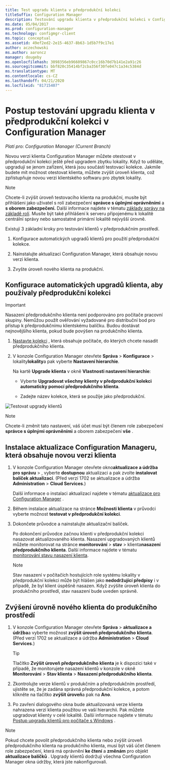 ```yaml
---
title: Test upgradu klienta v předprodukční kolekci
titleSuffix: Configuration Manager
description: Testování upgradu klienta v předprodukční kolekci v Configuration Manager.
ms.date: 05/04/2017
ms.prod: configuration-manager
ms.technology: configmgr-client
ms.topic: conceptual
ms.assetid: 49ef2ed2-2e15-4637-8b63-1d5b7f9c17e1
author: aczechowski
ms.author: aaroncz
manager: dougeby
ms.openlocfilehash: 3098356eb96609867c0cc16b70d7b141e2a91c26
ms.sourcegitcommit: bbf820c35414bf2cba356f30fe047c1a34c5384d
ms.translationtype: MT
ms.contentlocale: cs-CZ
ms.lasthandoff: 04/21/2020
ms.locfileid: "81715407"
---
```

# <a name="how-to-test-client-upgrades-in-a-pre-production-collection-in-configuration-manager"></a>Postup testování upgradu klienta v předprodukční kolekci v Configuration Manager

*Platí pro: Configuration Manager (Current Branch)*

Novou verzi klienta Configuration Manager můžete otestovat v předprodukční kolekci ještě před upgradem zbytku lokality.  Když to uděláte, upgradují se jenom zařízení, která jsou součástí testovací kolekce. Jakmile budete mít možnost otestovat klienta, můžete zvýšit úroveň klienta, což zpřístupňuje novou verzi klientského softwaru pro zbytek lokality.

> [!NOTE]
> Chcete-li zvýšit úroveň testovacího klienta na produkční, musíte být přihlášeni jako uživatel s rolí zabezpečení **správce s úplnými oprávněními** a **s oborem zabezpečení.** Další informace najdete v tématu [základy správy na základě rolí](../../../understand/fundamentals-of-role-based-administration.md). Musíte být také přihlášení k serveru připojenému k lokalitě centrální správy nebo samostatné primární lokalitě nejvyšší úrovně.

 Existují 3 základní kroky pro testování klientů v předprodukčním prostředí.  

1.  Konfigurace automatických upgradů klientů pro použití předprodukční kolekce.  

2.  Nainstalujte aktualizaci Configuration Manager, která obsahuje novou verzi klienta.  

3.  Zvyšte úroveň nového klienta na produkční.  

##  <a name="to-configure-automatic-client-upgrades-to-use-a-pre-production-collection"></a>Konfigurace automatických upgradů klienta, aby používaly předprodukční kolekci  
> [!IMPORTANT]
> Nasazení předprodukčního klienta není podporováno pro počítače pracovní skupiny. Nemůžou použít ověřování vyžadované pro distribuční bod pro přístup k předprodukčnímu klientskému balíčku.  Budou dostávat nejnovějšího klienta, pokud bude povýšen na produkčního klienta.

1. [Nastavte kolekci](../collections/create-collections.md) , která obsahuje počítače, do kterých chcete nasadit předprodukčního klienta.   

2. V konzole Configuration Manager otevřete **Správa** > **Konfigurace** > lokality**lokality**a pak vyberte **Nastavení hierarchie**.  

    Na kartě **Upgrade klienta** v okně **Vlastnosti nastavení hierarchie**:  

   -   Vyberte **Upgradovat všechny klienty v předprodukční kolekci automaticky pomocí předprodukčního klienta**.  

   -   Zadejte název kolekce, která se použije jako předprodukční.  

![Testovat upgrady klientů](media/test-client-upgrades.png)

>[!NOTE]
>Chcete-li změnit tato nastavení, váš účet musí být členem role zabezpečení **správce s úplnými oprávněními** a oborem zabezpečení **vše** .


##  <a name="to-install-a-configuration-manager-update-that-includes-a-new-version-of-the-client"></a>Instalace aktualizace Configuration Manageru, která obsahuje novou verzi klienta  

1.  V konzole Configuration Manager otevřete okno**aktualizace a údržba** **pro správu** > , vyberte **dostupnou** aktualizaci a pak zvolte **instalovat balíček aktualizací**. (Před verzí 1702 se aktualizace a údržba **Administration** > **Cloud Services**.)

     Další informace o instalaci aktualizací najdete v tématu [aktualizace pro Configuration Manager](../../../../core/servers/manage/updates.md) .  

2.  Během instalace aktualizace na stránce **Možnosti klienta** v průvodci vyberte možnost **testovat v předprodukční kolekci**.  

3.  Dokončete průvodce a nainstalujte aktualizační balíček.  

     Po dokončení průvodce začnou klienti v předprodukční kolekci nasazovat aktualizovaného klienta. Nasazení upgradovaných klientů můžete monitorovat na stránce **monitorování** > **stav** > klienta**nasazení předprodukčního klienta**. Další informace najdete v tématu [monitorování stavu nasazení klienta](../../../../core/clients/deploy/monitor-client-deployment-status.md).

    > [!NOTE]
    > Stav nasazení v počítačích hostujících role systému lokality v předprodukční kolekci může být hlášen jako **nedodržující předpisy** i v případě, že byl klient úspěšně nasazen. Když zvýšíte úroveň klienta do produkčního prostředí, stav nasazení bude uveden správně.

##  <a name="to-promote-the-new-client-to-production"></a>Zvýšení úrovně nového klienta do produkčního prostředí  

1.  V konzole Configuration Manager otevřete **Správa** > **aktualizace a údržba**a vyberte možnost **zvýšit úroveň předprodukčního klienta**. (Před verzí 1702 se aktualizace a údržba **Administration** > **Cloud Services**.)

    > [!TIP]
    > Tlačítko **Zvýšit úroveň předprodukčního klienta** je k dispozici také v případě, že monitorujete nasazení klientů v konzole v okně **Monitorování** > **Stav klienta** > **Nasazení předprodukčního klienta**.

2.  Zkontrolujte verze klientů v produkčním a předprodukčním prostředí, ujistěte se, že je zadána správná předprodukční kolekce, a potom klikněte na tlačítko **zvýšit úroveň**a pak na **Ano**.  

3.  Po zavření dialogového okna bude aktualizovaná verze klienta nahrazena verzí klienta použitou ve vaší hierarchii. Pak můžete upgradovat klienty v celé lokalitě. Další informace najdete v tématu [Postup upgradu klientů pro počítače s Windows](../../../../core/clients/manage/upgrade/upgrade-clients-for-windows-computers.md) .  

>[!NOTE]
>Pokud chcete povolit předprodukčního klienta nebo zvýšit úroveň předprodukčního klienta na produkčního klienta, musí být váš účet členem role zabezpečení, která má oprávnění **ke čtení** a **změnám** pro objekt **aktualizace balíčků** .
>Upgrady klientů dodržují všechna Configuration Manager okna údržby, která jste nakonfigurovali.
